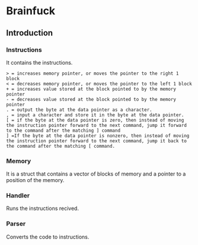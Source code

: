# Brainfuck

## Introduction

### Instructions
It contains the instructions.

```brainfuck
> = increases memory pointer, or moves the pointer to the right 1 block
< = decreases memory pointer, or moves the pointer to the left 1 block
+ = increases value stored at the block pointed to by the memory pointer
- = decreases value stored at the block pointed to by the memory pointer
. = output the byte at the data pointer as a character.
, = input a character and store it in the byte at the data pointer.
[ = if the byte at the data pointer is zero, then instead of moving the instruction pointer forward to the next command, jump it forward to the command after the matching ] command
] =If the byte at the data pointer is nonzero, then instead of moving the instruction pointer forward to the next command, jump it back to the command after the matching [ command.
```

### Memory

It is a struct that contains a vector of blocks of memory and a pointer to a position of the memory.


### Handler
Runs the instructions recived.

### Parser
Converts the code to instructions.
